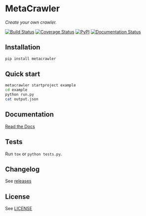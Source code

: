 # MetaCrawler #

*Create your own crawler.*

[![Build Status](https://travis-ci.org/pyvim/metacrawler.svg?branch=master)](https://travis-ci.org/pyvim/metacrawler)
[![Coverage Status](https://coveralls.io/repos/github/pyvim/metacrawler/badge.svg?branch=master)](https://coveralls.io/github/pyvim/metacrawler?branch=master)
[![PyPI](http://img.shields.io/pypi/v/metacrawler.svg?style=flat)](https://pypi.python.org/pypi/metacrawler)
[![Documentation Status](http://readthedocs.org/projects/metacrawler/badge/?version=latest)](http://metacrawler.readthedocs.org/en/latest/?badge=latest)


## Installation ##
```bash
pip install metacrawler
```

## Quick start ##

```bash
metacrawler startproject example
cd example
python run.py
cat output.json
```


## Documentation ##

[Read the Docs](http://metacrawler.readthedocs.org/)


## Tests ##

Run `tox` or `python tests.py`.


## Changelog ##

See [releases](https://github.com/pyvim/metacrawler/releases)


## License ##

See [LICENSE](https://github.com/pyvim/metacrawler/blob/master/LICENSE)
